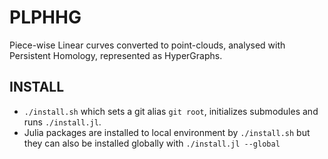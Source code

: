 # PLPHHG
Piece-wise Linear curves converted to point-clouds, analysed with Persistent Homology, represented as HyperGraphs.

## INSTALL
- `./install.sh` which sets a git alias `git root`, initializes submodules and 
  runs `./install.jl`.
- Julia packages are installed to local environment by `./install.sh` but they 
  can also be installed globally with `./install.jl --global`

